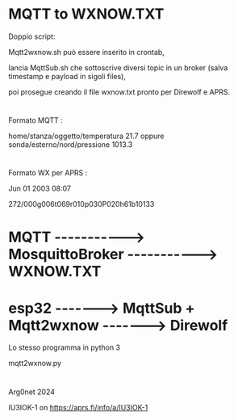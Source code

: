 # MQTT to WXNOW.TXT

Doppio script:

Mqtt2wxnow.sh può essere inserito in crontab,

lancia MqttSub.sh che sottoscrive diversi topic in un broker (salva timestamp e payload in sigoli files),

poi prosegue creando il file wxnow.txt pronto per Direwolf e APRS.

#

Formato MQTT :

home/stanza/oggetto/temperatura 21.7 oppure sonda/esterno/nord/pressione 1013.3

#

Formato WX per APRS :

Jun 01 2003 08:07

272/000g006t069r010p030P020h61b10133

#

# MQTT -----------> MosquittoBroker ----------->    WXNOW.TXT

# esp32   ------->  MqttSub + Mqtt2wxnow  ------->    Direwolf


Lo stesso programma in python 3

mqtt2wxnow.py

#

Arg0net 2024

IU3IOK-1 on https://aprs.fi/info/a/IU3IOK-1
